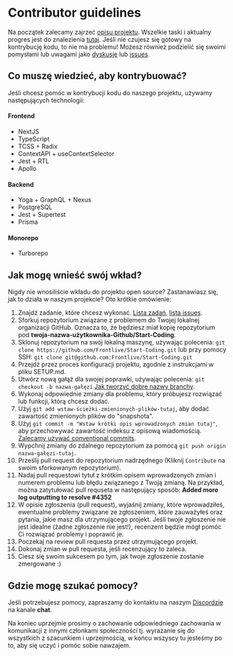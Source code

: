# Contributor guidelines

Na początek zalecamy zajrzeć [opisu projektu](https://github.com/Frontlive/Start-Coding/wiki/Opis-projektu). Wszelkie taski i aktualny progres jest do znalezienia [tutaj](https://github.com/orgs/Frontlive/projects/2). Jeśli nie czujesz się gotowy na kontrybucję kodu, to nie ma problemu! Możesz również podzielić się swoimi pomysłami lub uwagami jako [dyskusje](https://github.com/Frontlive/Start-Coding/discussions/categories/pomys%C5%82y) lub [issues](https://github.com/Frontlive/Start-Coding/issues).

## Co muszę wiedzieć, aby kontrybuować?

Jeśli chcesz pomóc w kontrybucji kodu do naszego projektu, używamy następujących technologii:

#### Frontend

- NextJS
- TypeScript
- TCSS + Radix
- ContextAPI + useContextSelector
- Jest + RTL
- Apollo

#### Backend

- Yoga + GraphQL + Nexus
- PostgreSQL
- Jest + Supertest
- Prisma

#### Monorepo

- Turborepo

## Jak mogę wnieść swój wkład?

Nigdy nie wnosiliście wkładu do projektu open source? Zastanawiasz się, jak to działa w naszym projekcie? Oto krótkie omówienie:

1. Znajdź zadanie, które chcesz wykonać. [Lista zadań](https://github.com/orgs/Frontlive/projects/2), [lista issues](https://github.com/Frontlive/Start-Coding/issues).
2. Sforkuj repozytorium związane z problemem do Twojej lokalnej organizacji GitHub. Oznacza to, że będziesz miał kopię repozytorium pod **twoja-nazwa-użytkownika-Github/Start-Coding**.
3. Sklonuj repozytorium na swój lokalną maszynę, używając polecenia:
   `git clone https://github.com/Frontlive/Start-Coding.git`
   lub przy pomocy SSH:
   `git clone git@github.com:Frontlive/Start-Coding.git`
4. Przejdź przez proces konfiguracji projektu, zgodnie z instrukcjami w pliku SETUP.md.
5. Utwórz nową gałąź dla swojej poprawki, używając polecenia:
   `git checkout -b nazwa-gałęzi`
   [Jak tworzyć dobre nazwy branchy](https://github.com/mbiesiad/git-style-guide/tree/pl_PL#ga%C5%82%C4%99zie).
6. Wykonaj odpowiednie zmiany dla problemu, który próbujesz rozwiązać lub funkcji, którą chcesz dodać.
7. Użyj `git add wstaw-ścieżki-zmienionych-plików-tutaj`, aby dodać zawartość zmienionych plików do "snapshota".
8. Użyj `git commit -m "Wstaw krótki opis wprowadzonych zmian tutaj"`, aby przechowywać zawartość indeksu z opisową wiadomością.
   [Zalecamy używać conventional commits](https://www.conventionalcommits.org/en/v1.0.0/).
9. Wypchnij zmiany do zdalnego repozytorium za pomocą `git push origin nazwa-gałęzi-tutaj`.
10. Prześlij pull request do repozytorium nadrzędnego (Kliknij `Contribute` na swoim sforkowanym repozytorium).
11. Nadaj pull requestowi tytuł z krótkim opisem wprowadzonych zmian i numerem problemu lub błędu związanego z Twoją zmianą. Na przykład, można zatytułować pull requseta w następujący sposób: **Added more log outputting to resolve #4352**
12. W opisie zgłoszenia (pull request), wyjaśnij zmiany, które wprowadziłeś, ewentualne problemy związane ze zgłoszeniem, które zauważyłeś oraz pytania, jakie masz dla utrzymującego projekt. Jeśli twoje zgłoszenie nie jest idealne (żadne zgłoszenie nie jest!), recenzent będzie mógł pomóc Ci rozwiązać problemy i poprawić je.
13. Poczekaj na review pull requesta przez utrzymującego projekt.
14. Dokonaj zmian w pull requesta, jeśli recenzujący to zaleca.
15. Ciesz się swoim sukcesem po tym, jak twoje zgłoszenie zostanie zmergowane :)

## Gdzie mogę szukać pomocy?

Jeśli potrzebujesz pomocy, zapraszamy do kontaktu na naszym [Discordzie](https://discord.gg/frontlive) na kanale **chat**.

Na koniec uprzejmie prosimy o zachowanie odpowiedniego zachowania w komunikacji z innymi członkami społeczności tj. wyrażanie się do wszystkich z szacunkiem i uprzejmością, w końcu wszyscy tu jesteśmy po to, aby się uczyć i pomóc sobie nawzajem.

